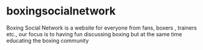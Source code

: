# boxingsocialnetwork
Boxing Social Network is a website for everyone from fans, boxers , trainers etc., our focus is to having fun discussing boxing but at the same time educating the boxing community
